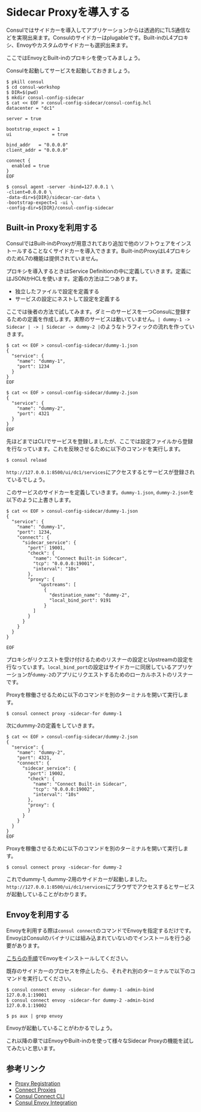 # Sidecar Proxyを導入する

Consulではサイドカーを導入してアプリケーションからは透過的にTLS通信などを実現出来ます。Consulのサイドカーはplugableです。Built-inのL4プロキシ、Envoyやカスタムのサイドカーも選択出来ます。

ここではEnvoyとBuilt-inのプロキシを使ってみましょう。

Consulを起動してサービスを起動しておきましょう。

```shell
$ pkill consul
$ cd consul-workshop
$ DIR=$(pwd)
$ mkdir consul-config-sidecar
$ cat << EOF > consul-config-sidecar/consul-config.hcl
datacenter = "dc1"

server = true

bootstrap_expect = 1
ui               = true

bind_addr   = "0.0.0.0"
client_addr = "0.0.0.0"

connect {
  enabled = true
}
EOF
```

```shell
$ consul agent -server -bind=127.0.0.1 \
-client=0.0.0.0 \
-data-dir=${DIR}/sidecar-car-data \
-bootstrap-expect=1 -ui \
-config-dir=${DIR}/consul-config-sidecar
```

## Built-in Proxyを利用する

ConsulではBuilt-inのProxyが用意されており追加で他のソフトウェアをインストールすることなくサイドカーを導入できます。Built-inのProxyはL4プロキシのためL7の機能は提供されていません。

プロキシを導入するときはService Definitionの中に定義していきます。定義にはJSONかHCLを使います。定義の方法は二つあります。

* 独立したファイルで設定を定義する
* サービスの設定にネストして設定を定義する

ここでは後者の方法で試してみます。ダミーのサービスを一つConsulに登録するための定義を作成します。実際のサービスは動いていません。`| dummy-1 -> Sidecar | -> | Sidecar -> dummy-2 |`のようなトラフィックの流れを作っていきます。

```shell
$ cat << EOF > consul-config-sidecar/dummy-1.json
{
  "service": {
    "name": "dummy-1",
    "port": 1234
  }
}
EOF
```

```shell
$ cat << EOF > consul-config-sidecar/dummy-2.json
{
  "service": {
    "name": "dummy-2",
    "port": 4321
  }
}
EOF
```

先ほどまではCLIでサービスを登録しましたが、ここでは設定ファイルから登録を行なっています。これを反映させるために以下のコマンドを実行します。

```shell
$ consul reload
```

`http://127.0.0.1:8500/ui/dc1/services`にアクセスするとサービスが登録されているでしょう。

このサービスのサイドカーを定義していきます。`dummy-1.json`, `dummy-2.json`を以下のように上書きします。

```hcl
$ cat << EOF > consul-config-sidecar/dummy-1.json
{
  "service": {
    "name": "dummy-1",
    "port": 1234,
    "connect": {
      "sidecar_service": {
        "port": 19001,
        "check": {
          "name": "Connect Built-in Sidecar",
          "tcp": "0.0.0.0:19001",
          "interval": "10s"
        },
        "proxy": {
	        "upstreams": [
	          {
	            "destination_name": "dummy-2",
	            "local_bind_port": 9191
	          }
	      ]
        }
      }
    }
  }
}

EOF
```

プロキシがリクエストを受け付けるためのリスナーの設定とUpstreamの設定を行なっています。`local_bind_port`の設定はサイドカーに同居しているアプリケーションが`dummy-2`のアプリにリクエストするためのローカルホストのリスナーです。

Proxyを稼働させるために以下のコマンドを別のターミナルを開いて実行します。

```shell
$ consul connect proxy -sidecar-for dummy-1
```

次にdummy-2の定義をしていきます。

```hcl
$ cat << EOF > consul-config-sidecar/dummy-2.json
{
  "service": {
    "name": "dummy-2",
    "port": 4321,
    "connect": {
      "sidecar_service": {
        "port": 19002,
        "check": {
          "name": "Connect Built-in Sidecar",
          "tcp": "0.0.0.0:19002",
          "interval": "10s"
        },
        "proxy": {
        }
      }
    }
  }
}
EOF
```

Proxyを稼働させるために以下のコマンドを別のターミナルを開いて実行します。

```shell
$ consul connect proxy -sidecar-for dummy-2
```

これでdummy-1, dummy-2用のサイドカーが起動しました。`http://127.0.0.1:8500/ui/dc1/services`にブラウザでアクセスするとサービスが起動していることがわかります。

## Envoyを利用する

Envoyを利用する際は`consul connect`のコマンドでEnvoyを指定するだけです。EnvoyはConsulのバイナリには組み込まれていないのでインストールを行う必要があります。

[こちらの手順](https://www.envoyproxy.io/docs/envoy/latest/install/install)でEnvoyをインストールしてください。

既存のサイドカーのプロセスを停止したら、それぞれ別のターミナルで以下のコマンドを実行してください。

```shell
$ consul connect envoy -sidecar-for dummy-1 -admin-bind 127.0.0.1:19001
$ consul connect envoy -sidecar-for dummy-2 -admin-bind 127.0.0.1:19002
```

```shell
$ ps aux | grep envoy
```

Envoyが起動していることがわかるでしょう。

これ以降の章ではEnvoyやBuilt-inのを使って様々なSidecar Proxyの機能を試してみたいと思います。


## 参考リンク
* [Proxy Registration](https://www.consul.io/docs/connect/registration.html)
* [Connect Proxies](https://www.consul.io/docs/connect/proxies.html)
* [Consul Connect CLI](https://www.consul.io/docs/commands/connect.html)
* [Consul Envoy Integration](https://www.consul.io/docs/connect/proxies/envoy.html)